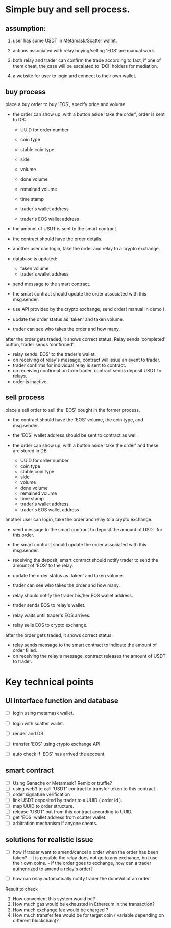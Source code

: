 # Simple buy and sell process.





## assumption: 

1. user has some USDT in Metamask/Scatter wallet.

2. actions associated with relay buying/selling 'EOS' are manual work.

3. both relay and trader can confirm the trade according to fact, if one of them cheat, the case will be escalated to 'DCI' holders for mediation. 

4. a website for user to login and connect to their own wallet.



## buy process

place a buy order to buy  'EOS', specify price and volume.

- the order can show up, with a button aside 'take the order', order is sent to DB:
    - UUID for order number

    - coin type

    - stable coin type

    - side

    - volume

    - done volume

    - remained volume

    - time stamp

    - trader's wallet address

    - trader's EOS wallet address


- the amount of USDT is sent to the smart contract.

- the contract should have the order details.


- another user can login, take the order and relay to a crypto exchange.

- database is updated:
  - taken volume
  - trader's wallet address

- send message to the smart contract.
- the smart contract should update the order associated with this msg.sender.
- use API provided by the crypto exchange, send order( manual in demo ).
- update the order status as 'taken' and taken volume.
- trader can see who takes the order and how many.

after the order gets traded,  it shows correct status. Relay sends 'completed' button, trader sends 'confirmed'.

- relay sends 'EOS' to the trader's wallet.
- on receiving of relay's message, contract will issue an event to trader.
- trader confirms for individual relay is sent to contract.
- on receiving confirmation from trader, contract sends deposit USDT to relays.
- order is inactive.


## sell process

place a sell order to sell the 'EOS' bought in the former process.

- the contract should have the 'EOS' volume, the coin type, and msg.sender.

- the 'EOS' wallet address should be sent to contract as well.

- the order can show up, with a button aside 'take the order' and these are stored in DB.

  - UUID for order number
  - coin type
  - stable coin type
  - side
  - volume
  - done volume
  - remained volume
  - time stamp
  - trader's wallet address
  - trader's EOS wallet address

another user can login, take the order and relay to a crypto exchange.

- send message to the smart contract to deposit the amount of USDT for this order.

- the smart contract should update the order associated with this msg.sender.

- receiving the deposit, smart contract should notify trader to send the amount of 'EOS'  to the relay.

- update the order status as 'taken' and taken volume.

- trader can see who takes the order and how many.

- relay should notify the trader his/her EOS wallet address.

- trader sends EOS to relay's wallet.

- relay waits until trader's EOS arrives.

- relay sells EOS to crypto exchange.


after the order gets traded, it shows correct status.

- relay sends message to the smart contract to indicate the amount of order filled.
- on receiving the relay's message, contract releases the amount of USDT to trader.


#### 


# Key technical points

## UI interface function and database 

- [ ] login using  metamask wallet.
- [ ] login with scatter wallet.
- [ ] render and DB.
- [ ] transfer 'EOS' using crypto exchange API.
- [ ] auto check if 'EOS' has arrived the account.



## smart contract 

- [ ] Using Ganache or Metamask? Remix or truffle?
- [ ] using web3 to call 'USDT' contract to transfer token to this contract.
- [ ] order signature verification
- [ ] link USDT deposited by trader to a UUID ( order id ).
- [ ] map UUID to order structure.
- [ ] release 'USDT' out from this contract according to UUID.
- [ ] get 'EOS' wallet address from scatter wallet.
- [ ] arbitration mechanism if anyone cheats.

## solutions for realistic issue 

- [ ] how if trader want to amend/cancel a order when the order has been taken?
      - it is possible the relay does not go to any exchange, but use their own coins.
      - if the order goes to exchange, how can a trader authenrized to amend a relay's order?

- [ ] how can relay automatically notify trader the doneVol of an order.






Result to check

1. How convenient this system would be?
2. How much gas would be exhausted in Ethereum in the transaction?
3. How much exchange fee would be charged ?
4. How much transfer fee would be for target coin ( variable depending on different blockchain)? 


